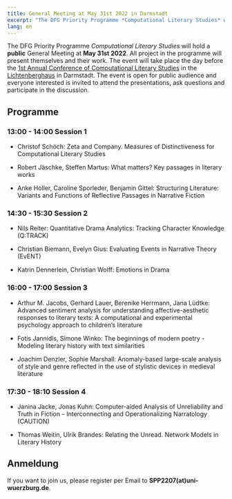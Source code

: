 ```yaml
---
title: General Meeting at May 31st 2022 in Darmstadt
excerpt: "The DFG Priority Programme *Computational Literary Studies* will hold..."
lang: en
---
```


The DFG Priority Programme *Computational Literary Studies* will hold a **public** General Meeting at **May 31st 2022**. All project in the programme will present themselves and their work. The event will take place the day before the [1st Annual Conference of Computational Literary Studies](https://jcls.io/site/conference/) in the [Lichtenberghaus](https://www.intern.tu-darmstadt.de/verwaltung/dez_iv/immobilienmanagement_a_z/artikel_details_de_en_263040.de.jsp) in Darmstadt. The event is open for public audience and everyone interested is invited to attend the presentations, ask questions and participate in the discussion.

## Programme

### 13:00 - 14:00 Session 1

- Christof Schöch: Zeta and Company. Measures of Distinctiveness for Computational Literary Studies

- Robert Jäschke, Steffen Martus: What matters? Key passages in literary works

- Anke Holler, Caroline Sporleder, Benjamin Gittel: Structuring Literature: Variants and Functions of Reflective Passages in Narrative Fiction

### 14:30 - 15:30 Session 2

- Nils Reiter: Quantitative Drama Analytics: Tracking Character Knowledge (Q:TRACK)

- Christian Biemann, Evelyn Gius: Evaluating Events in Narrative Theory (EvENT)

- Katrin Dennerlein, Christian Wolff: Emotions in Drama

### 16:00 - 17:00 Session 3

- Arthur M. Jacobs, Gerhard Lauer, Berenike Herrmann, Jana Lüdtke: Advanced sentiment analysis for understanding affective-aesthetic responses to literary texts: A computational and experimental psychology approach to children’s literature

- Fotis Jannidis, Simone Winko: The beginnings of modern poetry - Modeling literary history with text similarities

- Joachim Denzler, Sophie Marshall: Anomaly-based large-scale analysis of style and genre reflected in the use of stylistic devices in medieval literature 

### 17:30 - 18:10 Session 4

- Janina Jacke, Jonas Kuhn: Computer-aided Analysis of Unreliability and Truth in Fiction – Interconnecting and Operationalizing Narratology (CAUTION)

- Thomas Weitin, Ulrik Brandes: Relating the Unread. Network Models in Literary History

## Anmeldung

If you want to join us, please register per Email to **SPP2207(at)uni-wuerzburg.de**.
